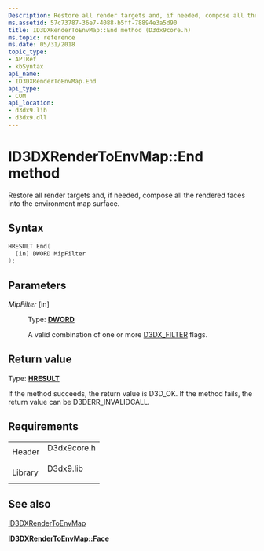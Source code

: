 ```yaml
---
Description: Restore all render targets and, if needed, compose all the rendered faces into the environment map surface.
ms.assetid: 57c73787-36e7-4088-b5ff-78894e3a5d90
title: ID3DXRenderToEnvMap::End method (D3dx9core.h)
ms.topic: reference
ms.date: 05/31/2018
topic_type: 
- APIRef
- kbSyntax
api_name: 
- ID3DXRenderToEnvMap.End
api_type: 
- COM
api_location: 
- d3dx9.lib
- d3dx9.dll
---
```


# ID3DXRenderToEnvMap::End method

Restore all render targets and, if needed, compose all the rendered faces into the environment map surface.

## Syntax


```C++
HRESULT End(
  [in] DWORD MipFilter
);
```



## Parameters

<dl> <dt>

*MipFilter* \[in\]
</dt> <dd>

Type: **[**DWORD**](https://msdn.microsoft.com/library/Aa383751(v=VS.85).aspx)**

A valid combination of one or more [D3DX\_FILTER](d3dx-filter.md) flags.

</dd> </dl>

## Return value

Type: **[**HRESULT**](https://msdn.microsoft.com/library/Bb401631(v=MSDN.10).aspx)**

If the method succeeds, the return value is D3D\_OK. If the method fails, the return value can be D3DERR\_INVALIDCALL.

## Requirements



|                    |                                                                                        |
|--------------------|----------------------------------------------------------------------------------------|
| Header<br/>  | <dl> <dt>D3dx9core.h</dt> </dl> |
| Library<br/> | <dl> <dt>D3dx9.lib</dt> </dl>   |



## See also

<dl> <dt>

[ID3DXRenderToEnvMap](id3dxrendertoenvmap.md)
</dt> <dt>

[**ID3DXRenderToEnvMap::Face**](id3dxrendertoenvmap--face.md)
</dt> </dl>

 

 




